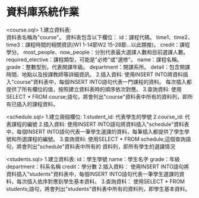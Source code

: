 # 資料庫系統作業

<course.sql>
1.建立資料表:  
資料表名稱為"course"。
資料表包含以下欄位：
id：課程代碼。
time1、time2、time3：課程時間的相關資訊(W1 1-14節W2 15-28節…以此類推)。
credit：課程學分。
most_people、now_people：分別代表最大選課人數和目前選課人數。
required_elective：課程類型，可能是"必修"或"選修"。
name：課程名稱。
grade：整數型別，代表開課年級。
department：開課系所。
detail：包含開課時間、地點以及授課教師等詳細資訊。
2.插入資料:
使用INSERT INTO將資料插入"course"資料表中，每個INSERT INTO語句代表一門課程的資料。
每次插入都提供了所有欄位的值，按照建立資料表時的順序依次對應。
3.查詢資料:
使用SELECT * FROM course;語句，將會列出"course"資料表中所有的資料列，即所有已插入的課程資料。

<schedule.sql>
1.建立兩個欄位:
	1.student_id: 代表學生的學號
	2.course_id: 代表課程的編號
2.插入資料:
使用INSERT INTO語句將資料插入"schedule"資料表中，每個INSERT INTO語句代表一筆學生選課的資料，每筆插入都提供了學生學號和所選課程的編號。
3.查詢資料:
使用SELECT * FROM schedule;這個查詢語句，將會列出"schedule"資料表中所有的  資料列，即所有學生的選課情況

<students.sql>
1.建立資料表:
id：學生學號
name：學生名字
grade：年級
department：科系名稱
credit：學分數
2.插入資料：
使用INSERT INTO語句將資料插入"students"資料表中，每個INSERT INTO語句代表一筆學生選課的資料，每次插入依序對應到學生基本資料。
3.查詢資料：
	使用SELECT * FROM students;語句，將會列出"students"資料表中所有的資料列，即學生基本資料。
	


